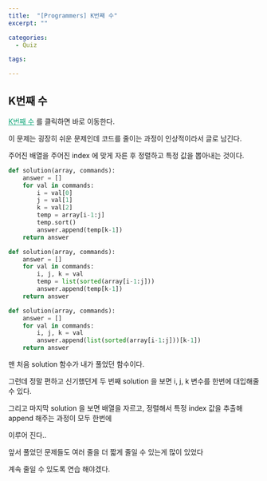 ```yaml
---
title:  "[Programmers] K번째 수"
excerpt: ""

categories:
  - Quiz

tags:

---
```


## K번째 수

<a href="https://programmers.co.kr/learn/courses/30/lessons/42748" style="color:#0FA678" target="_blank">K번째 수</a> 를 클릭하면 바로 이동한다.

이 문제는 굉장히 쉬운 문제인데 코드를 줄이는 과정이 인상적이라서 글로 남긴다.

주어진 배열을 주어진 index 에 맞게 자른 후 정렬하고 특정 값을 뽑아내는 것이다.

```python
def solution(array, commands):
	answer = []
	for val in commands:
		i = val[0]
		j = val[1]
		k = val[2]
		temp = array[i-1:j]
		temp.sort()
		answer.append(temp[k-1])
	return answer

def solution(array, commands):
	answer = []
	for val in commands:
		i, j, k = val
		temp = list(sorted(array[i-1:j]))
		answer.append(temp[k-1])
	return answer

def solution(array, commands):
	answer = []
	for val in commands:
		i, j, k = val
		answer.append(list(sorted(array[i-1:j]))[k-1])
	return answer
```

맨 처음 solution 함수가 내가 풀었던 함수이다.

그런데 정말 편하고 신기했던게 두 번째 solution 을 보면 i, j, k 변수를 한번에 대입해줄 수 있다.

그리고 마지막 solution 을 보면 배열을 자르고, 정렬해서 특정 index 값을 추출해 append 해주는 과정이 모두 한번에

이루어 진다..

앞서 풀었던 문제들도 여러 줄을 더 짧게 줄일 수 있는게 많이 있었다

계속 줄일 수 있도록 연습 해야겠다.